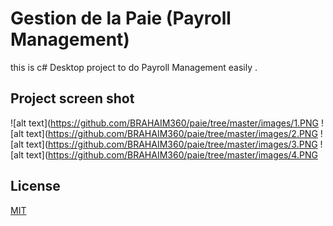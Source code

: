 # Gestion de la Paie (Payroll Management)

this is c# Desktop project to do  Payroll Management easily  .

## Project screen shot  
![alt text](https://github.com/BRAHAIM360/paie/tree/master/images/1.PNG
![alt text](https://github.com/BRAHAIM360/paie/tree/master/images/2.PNG
![alt text](https://github.com/BRAHAIM360/paie/tree/master/images/3.PNG
![alt text](https://github.com/BRAHAIM360/paie/tree/master/images/4.PNG

## License
[MIT](https://choosealicense.com/licenses/mit/)